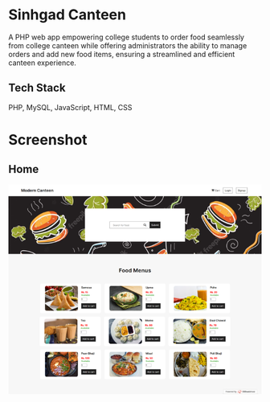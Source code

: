 # Sinhgad Canteen

A PHP web app empowering college students to order food seamlessly from college canteen while offering administrators the ability to manage orders and add new food items, ensuring a streamlined and efficient canteen experience.

## Tech Stack

PHP, MySQL, JavaScript, HTML, CSS


# Screenshot

## Home

![App Screenshot](https://raw.githubusercontent.com/dhananjaykuber/canteen-app-php/main/assets/1-%20Home.png)

